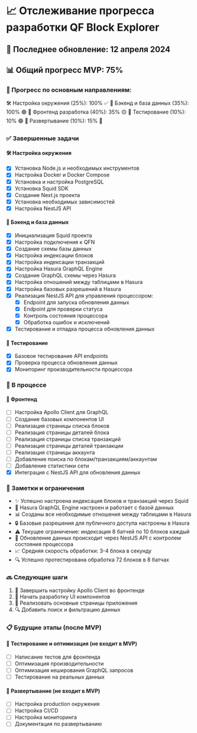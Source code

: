 # 📈 Отслеживание прогресса разработки QF Block Explorer

## 📅 Последнее обновление: 12 апреля 2024

## 📊 Общий прогресс MVP: 75%

### 🎯 Прогресс по основным направлениям:
🛠️ Настройка окружения (25%): 100% ✅
🔋 Бэкенд и база данных (35%): 100% 🟢
🎨 Фронтенд разработка (40%): 35% 🟡
🧪 Тестирование (10%): 10% 🟣
🚀 Развертывание (10%): 15% 🔴

### ✅ Завершенные задачи

#### 🛠️ Настройка окружения
- [x] Установка Node.js и необходимых инструментов
- [x] Настройка Docker и Docker Compose
- [x] Установка и настройка PostgreSQL
- [x] Установка Squid SDK
- [x] Создание Next.js проекта
- [x] Установка необходимых зависимостей
- [x] Настройка NestJS API

#### 🔋 Бэкенд и база данных
- [x] Инициализация Squid проекта
- [x] Настройка подключения к QFN
- [x] Создание схемы базы данных
- [x] Настройка индексации блоков
- [x] Настройка индексации транзакций
- [x] Настройка Hasura GraphQL Engine
- [x] Создание GraphQL схемы через Hasura
- [x] Настройка отношений между таблицами в Hasura
- [x] Настройка базовых разрешений в Hasura
- [x] Реализация NestJS API для управления процессором:
  - [x] Endpoint для запуска обновления данных
  - [x] Endpoint для проверки статуса
  - [x] Контроль состояния процессора
  - [x] Обработка ошибок и исключений
- [x] Тестирование и отладка процесса обновления данных

#### 🧪 Тестирование
- [x] Базовое тестирование API endpoints
- [x] Проверка процесса обновления данных
- [x] Мониторинг производительности процессора

### 🔄 В процессе

#### 🎨 Фронтенд
- [ ] Настройка Apollo Client для GraphQL
- [ ] Создание базовых компонентов UI
- [ ] Реализация страницы списка блоков
- [ ] Реализация страницы деталей блока
- [ ] Реализация страницы списка транзакций
- [ ] Реализация страницы деталей транзакции
- [ ] Реализация страницы аккаунта
- [ ] Добавление поиска по блокам/транзакциям/аккаунтам
- [ ] Добавление статистики сети
- [x] Интеграция с NestJS API для обновления данных

### 📝 Заметки и ограничения
- ✨ Успешно настроена индексация блоков и транзакций через Squid
- 🔗 Hasura GraphQL Engine настроен и работает с базой данных
- 📊 Созданы все необходимые отношения между таблицами в Hasura
- 🔒 Базовые разрешения для публичного доступа настроены в Hasura
- ⚠️ Текущее ограничение: индексация 8 батчей по 10 блоков каждый
- 🔄 Обновление данных происходит через NestJS API с контролем состояния процессора
- 📈 Средняя скорость обработки: 3-4 блока в секунду
- 🔍 Успешно протестирована обработка 72 блоков в 8 батчах

### 🔜 Следующие шаги
1. 🎨 Завершить настройку Apollo Client во фронтенде
2. 🎨 Начать разработку UI компонентов
3. 🎨 Реализовать основные страницы приложения
4. 🔍 Добавить поиск и фильтрацию данных

### 📋 Будущие этапы (после MVP)

#### 🧪 Тестирование и оптимизация (не входит в MVP)
- [ ] Написание тестов для фронтенда
- [ ] Оптимизация производительности
- [ ] Оптимизация кеширования GraphQL запросов
- [ ] Тестирование на реальных данных

#### 🚀 Развертывание (не входит в MVP)
- [ ] Настройка production окружения
- [ ] Настройка CI/CD
- [ ] Настройка мониторинга
- [ ] Документация по развертыванию 